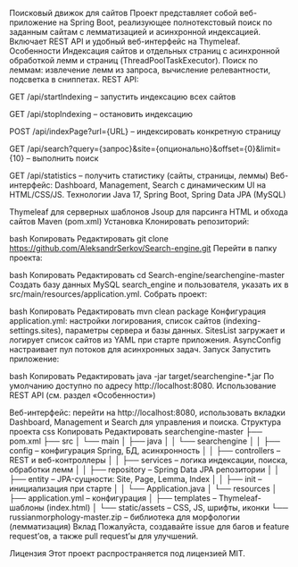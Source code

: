 Поисковый движок для сайтов
Проект представляет собой веб-приложение на Spring Boot, реализующее полнотекстовый поиск по заданным сайтам с лемматизацией и асинхронной индексацией. Включает REST API и удобный веб-интерфейс на Thymeleaf.
Особенности
Индексация сайтов и отдельных страниц с асинхронной обработкой лемм и страниц (ThreadPoolTaskExecutor).
Поиск по леммам: извлечение лемм из запроса, вычисление релевантности, подсветка в сниппетах.
REST API:

GET /api/startIndexing – запустить индексацию всех сайтов

GET /api/stopIndexing – остановить индексацию

POST /api/indexPage?url={URL} – индексировать конкретную страницу

GET /api/search?query={запрос}&site={опционально}&offset={0}&limit={10} – выполнить поиск

GET /api/statistics – получить статистику (сайты, страницы, леммы)
Веб-интерфейс: Dashboard, Management, Search с динамическим UI на HTML/CSS/JS.
Технологии
Java 17, Spring Boot, Spring Data JPA (MySQL)

Thymeleaf для серверных шаблонов
Jsoup для парсинга HTML и обхода сайтов
Maven (pom.xml)
Установка
Клонировать репозиторий:

bash
Копировать
Редактировать
git clone https://github.com/AleksandrSerkov/Search-engine.git
Перейти в папку проекта:

bash
Копировать
Редактировать
cd Search-engine/searchengine-master
Создать базу данных MySQL search_engine и пользователя, указать их в src/main/resources/application.yml.
Собрать проект:

bash
Копировать
Редактировать
mvn clean package
Конфигурация
application.yml: настройки логирования, список сайтов (indexing-settings.sites), параметры сервера и базы данных.
SitesList загружает и логирует список сайтов из YAML при старте приложения.
AsyncConfig настраивает пул потоков для асинхронных задач.
Запуск
Запустить приложение:

bash
Копировать
Редактировать
java -jar target/searchengine-*.jar
По умолчанию доступно по адресу http://localhost:8080.
Использование
REST API (см. раздел «Особенности»)

Веб-интерфейс: перейти на http://localhost:8080, использовать вкладки Dashboard, Management и Search для управления и поиска.
Структура проекта
css
Копировать
Редактировать
searchengine-master
├── pom.xml
├── src
│   └── main
│       ├── java
│       │   └── searchengine
│       │       ├── config       – конфигурация Spring, БД, асинхронность
│       │       ├── controllers  – REST и веб-контроллеры
│       │       ├── services     – логика индексации, поиска, обработки лемм
│       │       ├── repository   – Spring Data JPA репозитории
│       │       ├── entity       – JPA-сущности: Site, Page, Lemma, Index
│       │       ├── init         – инициализация при старте
│       │       └── Application.java
│       └── resources
│           ├── application.yml  – конфигурация
│           ├── templates        – Thymeleaf-шаблоны (index.html)
│           └── static/assets    – CSS, JS, шрифты, иконки
└── russianmorphology-master.zip – библиотека для морфологии (лемматизация)
Вклад
Пожалуйста, создавайте issue для багов и feature request’ов, а также pull request’ы для улучшений.

Лицензия
Этот проект распространяется под лицензией MIT.